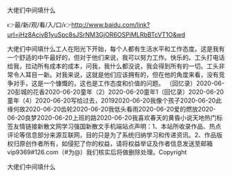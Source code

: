 大佬们中间填什么

👉最/新/观/看/入/口/👉http://www.baidu.com/link?url=jHz8AcivB1yuSpc8sJSrNM3GjOR6OSPiMLRbBTcVT1O&wd

大佬们中间填什么工人在阳光下开始，每个人都有生活水平和工作态度。这是我有一个舒适的中午最好的，但对于他们来说，我可以努力工作。快乐的。工头打电话给我，拉动所有成本的成本，问我，我什么都没说，我会得到所有的一切。工头非常令人耳目一新。对我来说，这就是他们应该拥有的，但在他的角度来看，没有竞争对手，这是一个慷慨的，这也是工作态度和价值的问题。
（回忆录）2020-06-20彭城的花香2020-06-20童年（2）2020-06-20童年1（回忆录）2020-06-20童年（4）2020-06-20写给过去，20192020-06-20我像个孩子2020-06-20此缘何故2020-06-20齿轮2020-06-20我低头看雨2020-06-20爱的燃放2020-06-20良梦2020-06-20上班的路2020-06-20我喜欢春天的黄昏小说天地热门标签友情链接新散文网学习强国新散文手机端站点声明：1、本站所收录作品、热点评论等信息部分来源互联网，目的只是为了系统归纳学习和传递资讯。2、作品版权归原创作者所有，如侵犯了你的权益，请将权益举证及作者信息发送至邮箱vip9369#126.com（#为@）我们核实后将做删除处理。Copyright


大佬们中间填什么
